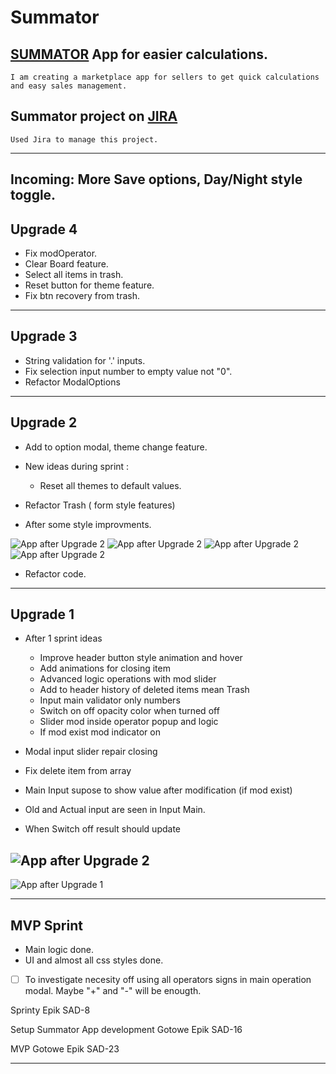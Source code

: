 # Summator

## [SUMMATOR](https://liluter.github.io/Summator/) App for easier calculations.

    I am creating a marketplace app for sellers to get quick calculations and easy sales management.

## Summator project on [JIRA](https://awdziewicz.atlassian.net/wiki/spaces/SD/overview?atlOrigin=eyJpIjoiYmI2ODQxMWQwNzMwNDZiYjllZjhmZDE5NmQzMWQ3NDciLCJwIjoiaiJ9)

    Used Jira to manage this project.

---

## Incoming: More Save options, Day/Night style toggle.

## Upgrade 4

- Fix modOperator.
- Clear Board feature.
- Select all items in trash.
- Reset button for theme feature.
- Fix btn recovery from trash.

---

## Upgrade 3

- String validation for '.' inputs.
- Fix selection input number to empty value not "0".
- Refactor ModalOptions

---

## Upgrade 2

- Add to option modal, theme change feature.
- New ideas during sprint :

  - Reset all themes to default values.

- Refactor Trash ( form style features)
- After some style improvments.

![App after Upgrade 2](./Images/upgrade2-0.png)
![App after Upgrade 2](./Images/upgrade2-1.png)
![App after Upgrade 2](./Images/upgrade2-2.png)
![App after Upgrade 2](./Images/upgrade2-3.png)

- Refactor code.

---

## Upgrade 1

- After 1 sprint ideas

  - Improve header button style animation and hover
  - Add animations for closing item
  - Advanced logic operations with mod slider
  - Add to header history of deleted items mean Trash
  - Input main validator only numbers
  - Switch on off opacity color when turned off
  - Slider mod inside operator popup and logic
  - If mod exist mod indicator on

- Modal input slider repair closing

- Fix delete item from array

- Main Input supose to show value after modification (if mod exist)

- Old and Actual input are seen in Input Main.

- When Switch off result should update

## ![App after Upgrade 2](./Images/Upgrade2.png)

![App after Upgrade 1](./Images/Upgrade1.png)

---

## MVP Sprint

- Main logic done.
- UI and almost all css styles done.

- [ ] To investigate necesity off using all operators signs in main operation modal. Maybe "+" and "-" will be enougth.

Sprinty
Epik
SAD-8

Setup Summator App development
Gotowe
Epik
SAD-16

MVP
Gotowe
Epik
SAD-23

---
